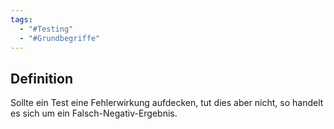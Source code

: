 ```yaml
---
tags:
  - "#Testing"
  - "#Grundbegriffe"
---
```

## Definition 
Sollte ein Test eine Fehlerwirkung aufdecken, tut dies aber nicht, so handelt es sich um ein  Falsch-Negativ-Ergebnis.
